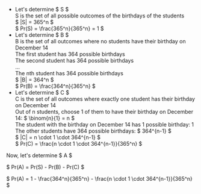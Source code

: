 <ul>
    <li> Let's determine $ S $ <br/> 
    S is the set of all possible outcomes of the birthdays of the students <br/> 
    $ |S| = 365^n $ <br/> 
    $ Pr(S) = \frac{365^n}{365^n} = 1 $
    <li> Let's determine $ B $ <br/> 
    B is the set of all outcomes where no students have their birthday on December 14 <br/> 
    The first student has 364 possible birthdays <br/> 
    The second student has 364 possible birthdays <br/> 
    ... <br/> 
    The nth student has 364 possible birthdays <br/> 
    $ |B| = 364^n $ <br/> 
    $ Pr(B) = \frac{364^n}{365^n} $
    <li> Let's determine $ C $ <br/> 
    C is the set of all outcomes where exactly one student has their birthday on December 14 <br/> 
    Out of n students, choose 1 of them to have their birthday on December 14: $ \binom{n}{1} = n $ <br/> 
    The student with the birthday on December 14 has 1 possible birthday: 1 <br/> 
    The other students have 364 possible birthdays: $ 364^{n-1} $ <br/> 
    $ |C| = n \cdot 1 \cdot 364^{n-1} $ <br/> 
    $ Pr(C) = \frac{n \cdot 1 \cdot 364^{n-1}}{365^n} $
</ul>

Now, let's determine $ A $

$ Pr(A) = Pr(S) - Pr(B) - Pr(C) $

$ Pr(A) = 1 - \frac{364^n}{365^n} - \frac{n \cdot 1 \cdot 364^{n-1}}{365^n} $
